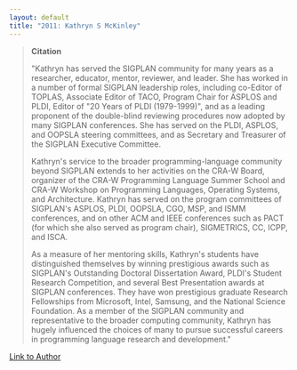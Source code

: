 ```yaml
---
layout: default
title: "2011: Kathryn S McKinley"
---
```

> **Citation**
> 
> "Kathryn has served the SIGPLAN community for many years as a
> researcher, educator, mentor, reviewer, and leader. She has worked
> in a number of formal SIGPLAN leadership roles, including co-Editor
> of TOPLAS, Associate Editor of TACO, Program Chair for ASPLOS and
> PLDI, Editor of "20 Years of PLDI (1979-1999)", and as a leading
> proponent of the double-blind reviewing procedures now adopted by
> many SIGPLAN conferences. She has served on the PLDI, ASPLOS, and
> OOPSLA steering committees, and as Secretary and Treasurer of the
> SIGPLAN Executive Committee.
> 
> Kathryn's service to the broader programming-language community
> beyond SIGPLAN extends to her activities on the CRA-W Board,
> organizer of the CRA-W Programming Language Summer School and CRA-W
> Workshop on Programming Languages, Operating Systems, and
> Architecture. Kathryn has served on the program committees of
> SIGPLAN's ASPLOS, PLDI, OOPSLA, CGO, MSP, and ISMM conferences, and
> on other ACM and IEEE conferences such as PACT (for which she also
> served as program chair), SIGMETRICS, CC, ICPP, and ISCA.
> 
> As a measure of her mentoring skills, Kathryn's students have
> distinguished themselves by winning prestigious awards such as
> SIGPLAN's Outstanding Doctoral Dissertation Award, PLDI's Student
> Research Competition, and several Best Presentation awards at
> SIGPLAN conferences. They have won prestigious graduate Research
> Fellowships from Microsoft, Intel, Samsung, and the National
> Science Foundation. As a member of the SIGPLAN community and
> representative to the broader computing community, Kathryn has
> hugely influenced the choices of many to pursue successful careers
> in programming language research and development."  

[Link to Author](http://www.cs.utexas.edu/~mckinley/)
